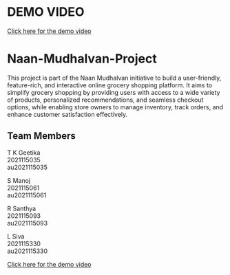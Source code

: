 # DEMO VIDEO
[Click here for the demo video](https://drive.google.com/file/d/1GseYAnYKOp3xRC0KD6zjWVprTiEygRDK/view?usp=drive_link)

# Naan-Mudhalvan-Project

This project is part of the Naan Mudhalvan initiative to build a user-friendly, feature-rich, and interactive online grocery shopping platform. It aims to simplify grocery shopping by providing users with access to a wide variety of products, personalized recommendations, and seamless checkout options, while enabling store owners to manage inventory, track orders, and enhance customer satisfaction effectively.

## Team Members

T K Geetika  
2021115035  
au2021115035  

S Manoj  
2021115061  
au2021115061  

R Santhya  
2021115093  
au2021115093  

L Siva  
2021115330  
au2021115330  

[Click here for the demo video](https://drive.google.com/file/d/1GseYAnYKOp3xRC0KD6zjWVprTiEygRDK/view?usp=drive_link)
